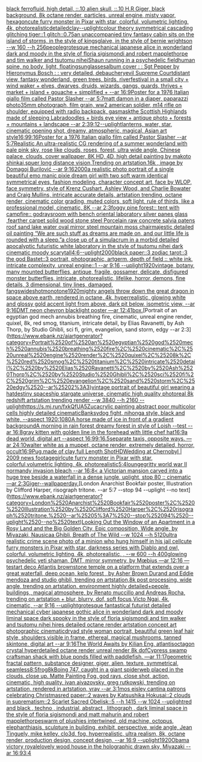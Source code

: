 [black ferrofluid, high detail, ::.10 alien skull, ::.10 H.R Giger, black background, 8k octane render, particles, unreal engine, misty vapor, hexagon](https://www.ebank.nz/aiartgenerator?category=black%2520ferrofluid%2C%2520high%2520detail%2C%2520%3A%3A.10%2520alien%2520skull%2C%2520%3A%3A.10%2520H.R%2520Giger%2C%2520black%2520background%2C%25208k%2520octane%2520render%2C%2520particles%2C%2520unreal%2520engine%2C%2520misty%2520vapor%2C%2520hexagon)[cute furry monster in Pixar with star, colorful, volumetric lighting, 4k, photorealistic](https://www.ebank.nz/aiartgenerator?category=cute%2520furry%2520monster%2520in%2520Pixar%2520with%2520star%2C%2520colorful%2C%2520volumetric%2520lighting%2C%25204k%2C%2520photorealistic)[detailed](https://www.ebank.nz/aiartgenerator?category=detailed)[clay](https://www.ebank.nz/aiartgenerator?category=clay)[--uplight](https://www.ebank.nz/aiartgenerator?category=--uplight)[colour theory symmetrical cascading glitching tiger::1 glitch::0.75](https://www.ebank.nz/aiartgenerator?category=colour%2520theory%2520symmetrical%2520cascading%2520glitching%2520tiger%3A%3A1%2520glitch%3A%3A0.75)[an unaccompanied tiny fantasy cabin sits on the island of storms, in the style of kingsglaive, in the style of bernie wrightson --w 160 --h 256](https://www.ebank.nz/aiartgenerator?category=an%2520unaccompanied%2520tiny%2520fantasy%2520cabin%2520sits%2520on%2520the%2520island%2520of%2520storms%2C%2520in%2520the%2520style%2520of%2520kingsglaive%2C%2520in%2520the%2520style%2520of%2520bernie%2520wrightson%2520--w%2520160%2520--h%2520256)[people](https://www.ebank.nz/aiartgenerator?category=people)[grotesque mechanical japanese alice in wonderland dark and moody in the style of floria sigismondi and robert mapplethorpe and tim walker and tsutomu nihei](https://www.ebank.nz/aiartgenerator?category=grotesque%2520mechanical%2520japanese%2520alice%2520in%2520wonderland%2520dark%2520and%2520moody%2520in%2520the%2520style%2520of%2520floria%2520sigismondi%2520and%2520robert%2520mapplethorpe%2520and%2520tim%2520walker%2520and%2520tsutomu%2520nihei)[Shaun running in a psychedelic field](https://www.ebank.nz/aiartgenerator?category=Shaun%2520running%2520in%2520a%2520psychedelic%2520field)[human spine, no body, light, floating](https://www.ebank.nz/aiartgenerator?category=human%2520spine%2C%2520no%2520body%2C%2520light%2C%2520floating)[sunglasses](https://www.ebank.nz/aiartgenerator?category=sunglasses)[album cover : : Sgt Pepper by Hieronymus Bosch : : very detailed, debauchery](https://www.ebank.nz/aiartgenerator?category=album%2520cover%2520%3A%2520%3A%2520Sgt%2520Pepper%2520by%2520Hieronymus%2520Bosch%2520%3A%2520%3A%2520very%2520detailed%2C%2520debauchery)[evil Supreme Court](https://www.ebank.nz/aiartgenerator?category=evil%2520Supreme%2520Court)[distant view, fantasy wonderland, green trees, birds, river](https://www.ebank.nz/aiartgenerator?category=distant%2520view%2C%2520fantasy%2520wonderland%2C%2520green%2520trees%2C%2520birds%2C%2520river)[festival in a small city + wind waker + elves, dwarves, druids, wizards, gangs, guards, thrives + market + island + gouache + simplified +  --ar 16:9](https://www.ebank.nz/aiartgenerator?category=festival%2520in%2520a%2520small%2520city%2520%2B%2520wind%2520waker%2520%2B%2520elves%2C%2520dwarves%2C%2520druids%2C%2520wizards%2C%2520gangs%2C%2520guards%2C%2520thrives%2520%2B%2520market%2520%2B%2520island%2520%2B%2520gouache%2520%2B%2520simplified%2520%2B%2520%2520--ar%252016%3A9)[Poster for a 1976 Italian giallo film called Pastor Slasher --ar 5:7](https://www.ebank.nz/aiartgenerator?category=Poster%2520for%2520a%25201976%2520Italian%2520giallo%2520film%2520called%2520Pastor%2520Slasher%2520--ar%25205%3A7)[matt damon in a diaper, paparazzi photo](https://www.ebank.nz/aiartgenerator?category=matt%2520damon%2520in%2520a%2520diaper%2C%2520paparazzi%2520photo)[35mm photograph, film grain, ww2 american soldier, m14 rifle on shoulder, equipped with radio backpack, gasmask](https://www.ebank.nz/aiartgenerator?category=35mm%2520photograph%2C%2520film%2520grain%2C%2520ww2%2520american%2520soldier%2C%2520m14%2520rifle%2520on%2520shoulder%2C%2520equipped%2520with%2520radio%2520backpack%2C%2520gasmask)[the Scottish Highlands made of sleeping Labradoodles  + birds eye view + antique photo + forests + mountains + landscape --ar 2:3](https://www.ebank.nz/aiartgenerator?category=the%2520Scottish%2520Highlands%2520made%2520of%2520sleeping%2520Labradoodles%2520%2520%2B%2520birds%2520eye%2520view%2520%2B%2520antique%2520photo%2520%2B%2520forests%2520%2B%2520mountains%2520%2B%2520landscape%2520--ar%25202%3A3)[9:12](https://www.ebank.nz/aiartgenerator?category=9%3A12)[--uplight](https://www.ebank.nz/aiartgenerator?category=--uplight)[lanterns, water, star, cinematic opening shot, dreamy, atmospheric, magical, Asian art style](https://www.ebank.nz/aiartgenerator?category=lanterns%2C%2520water%2C%2520star%2C%2520cinematic%2520opening%2520shot%2C%2520dreamy%2C%2520atmospheric%2C%2520magical%2C%2520Asian%2520art%2520style)[16:9](https://www.ebank.nz/aiartgenerator?category=16%3A9)[9:16](https://www.ebank.nz/aiartgenerator?category=9%3A16)[Poster for a 1976 Italian giallo film called Pastor Slasher --ar 5:7](https://www.ebank.nz/aiartgenerator?category=Poster%2520for%2520a%25201976%2520Italian%2520giallo%2520film%2520called%2520Pastor%2520Slasher%2520--ar%25205%3A7)[Realistic,An ultra-realistic CG rendering of a summer wonderland with pale pink sky, rose like clouds, roses, forest, ultra wide angle, Chinese palace, clouds, cover wallpaper, 8K HD, 4D, high detail painting by makoto shinkai,spuer long distance vision,Trending on artstation.16k , image by Domagoj Burilović --ar 9:16](https://www.ebank.nz/aiartgenerator?category=Realistic%2CAn%2520ultra-realistic%2520CG%2520rendering%2520of%2520a%2520summer%2520wonderland%2520with%2520pale%2520pink%2520sky%2C%2520rose%2520like%2520clouds%2C%2520roses%2C%2520forest%2C%2520ultra%2520wide%2520angle%2C%2520Chinese%2520palace%2C%2520clouds%2C%2520cover%2520wallpaper%2C%25208K%2520HD%2C%25204D%2C%2520high%2520detail%2520painting%2520by%2520makoto%2520shinkai%2Cspuer%2520long%2520distance%2520vision%2CTrending%2520on%2520artstation.16k%2520%2C%2520image%2520by%2520Domagoj%2520Burilovi%C4%87%2520--ar%25209%3A16)[2000](https://www.ebank.nz/aiartgenerator?category=2000)[a realistic photo portrait of a single beautiful emo manic pixie dream girl with two soft warm identical symmetrical eyes, fashion modeling, character concept art, face by WLOP, face symmetry, style of Krenz Cushart, Ashley Wood, and Charlie Bowater and Craig Mullins, intricate accurate details, artstation trending, octane render, cinematic color grading, muted colors, soft light, rule of thirds, like a professional model, cinematic, 8K --ar 2:3](https://www.ebank.nz/aiartgenerator?category=a%2520realistic%2520photo%2520portrait%2520of%2520a%2520single%2520beautiful%2520emo%2520manic%2520pixie%2520dream%2520girl%2520with%2520two%2520soft%2520warm%2520identical%2520symmetrical%2520eyes%2C%2520fashion%2520modeling%2C%2520character%2520concept%2520art%2C%2520face%2520by%2520WLOP%2C%2520face%2520symmetry%2C%2520style%2520of%2520Krenz%2520Cushart%2C%2520Ashley%2520Wood%2C%2520and%2520Charlie%2520Bowater%2520and%2520Craig%2520Mullins%2C%2520intricate%2520accurate%2520details%2C%2520artstation%2520trending%2C%2520octane%2520render%2C%2520cinematic%2520color%2520grading%2C%2520muted%2520colors%2C%2520soft%2520light%2C%2520rule%2520of%2520thirds%2C%2520like%2520a%2520professional%2520model%2C%2520cinematic%2C%25208K%2520--ar%25202%3A3)[foggy pine forest:: tent with campfire:: godrays](https://www.ebank.nz/aiartgenerator?category=foggy%2520pine%2520forest%3A%3A%2520tent%2520with%2520campfire%3A%3A%2520godrays)[room with bench oriental laboratory silver panes glass ,fearther carpet solid wood stone steel Porcelain raw concrete salvia patens roof sand lake water oval mirror steel mountain moss chair](https://www.ebank.nz/aiartgenerator?category=room%2520with%2520bench%2520oriental%2520laboratory%2520silver%2520panes%2520glass%2520%2Cfearther%2520carpet%2520solid%2520wood%2520stone%2520steel%2520Porcelain%2520raw%2520concrete%2520salvia%2520patens%2520roof%2520sand%2520lake%2520water%2520oval%2520mirror%2520steel%2520mountain%2520moss%2520chair)[majestic detailed oil painting “We are such stuff as dreams are made on, and our little life is rounded with a sleep.”](https://www.ebank.nz/aiartgenerator?category=majestic%2520detailed%2520oil%2520painting%2520%E2%80%9CWe%2520are%2520such%2520stuff%2520as%2520dreams%2520are%2520made%2520on%2C%2520and%2520our%2520little%2520life%2520is%2520rounded%2520with%2520a%2520sleep.%E2%80%9D)[a close up of a simulacrum in a morbid detailed apocalyptic futuristic white laboratory in the style of tsutomu nihei dark cinematic moody scary](https://www.ebank.nz/aiartgenerator?category=a%2520close%2520up%2520of%2520a%2520simulacrum%2520in%2520a%2520morbid%2520detailed%2520apocalyptic%2520futuristic%2520white%2520laboratory%2520in%2520the%2520style%2520of%2520tsutomu%2520nihei%2520dark%2520cinematic%2520moody%2520scary)[tall](https://www.ebank.nz/aiartgenerator?category=tall)[4:6](https://www.ebank.nz/aiartgenerator?category=4%3A6)[--uplight](https://www.ebank.nz/aiartgenerator?category=--uplight)[2000](https://www.ebank.nz/aiartgenerator?category=2000)[black paper::3 zodiac tarot::3 the god Bastet::3 portrait, photographic, artgerm, depth of field :: white ink, intricate complexity, unreal engine::1 --ar 9:16 --uplight](https://www.ebank.nz/aiartgenerator?category=black%2520paper%3A%3A3%2520zodiac%2520tarot%3A%3A3%2520the%2520god%2520Bastet%3A%3A3%2520portrait%2C%2520photographic%2C%2520artgerm%2C%2520depth%2520of%2520field%2520%3A%3A%2520white%2520ink%2C%2520intricate%2520complexity%2C%2520unreal%2520engine%3A%3A1%2520--ar%25209%3A16%2520--uplight)[1920](https://www.ebank.nz/aiartgenerator?category=1920)[vintage, botany, many mounted butterflies, antique, fragile, gossamer, delicate, disfigured monster butterflies, intricate, photorealistic, lifelike, horror, demons, fine details, 3 dimensional, tiny lines, damaged, fangs](https://www.ebank.nz/aiartgenerator?category=vintage%2C%2520botany%2C%2520many%2520mounted%2520butterflies%2C%2520antique%2C%2520fragile%2C%2520gossamer%2C%2520delicate%2C%2520disfigured%2520monster%2520butterflies%2C%2520intricate%2C%2520photorealistic%2C%2520lifelike%2C%2520horror%2C%2520demons%2C%2520fine%2520details%2C%25203%2520dimensional%2C%2520tiny%2520lines%2C%2520damaged%2C%2520fangs)[wideshot](https://www.ebank.nz/aiartgenerator?category=wideshot)[monotone](https://www.ebank.nz/aiartgenerator?category=monotone)[1920](https://www.ebank.nz/aiartgenerator?category=1920)[mighty angels throw down the great dragon in space above earth, rendered in octane, 4k, hyperrealistic, glowing white and glossy gold accent light from above, dark pit below, isometric view, --ar 9:16](https://www.ebank.nz/aiartgenerator?category=mighty%2520angels%2520throw%2520down%2520the%2520great%2520dragon%2520in%2520space%2520above%2520earth%2C%2520rendered%2520in%2520octane%2C%25204k%2C%2520hyperrealistic%2C%2520glowing%2520white%2520and%2520glossy%2520gold%2520accent%2520light%2520from%2520above%2C%2520dark%2520pit%2520below%2C%2520isometric%2520view%2C%2520--ar%25209%3A16)[DMT neon chevron blacklight poster —ar 12:41](https://www.ebank.nz/aiartgenerator?category=DMT%2520neon%2520chevron%2520blacklight%2520poster%2520%E2%80%94ar%252012%3A41)[box.](https://www.ebank.nz/aiartgenerator?category=box.)[Portrait of an egyptian god mech annubis breathing fire, cinematic, unreal engine render, quixel, 8k, red smog, titanium, intricate detail, by Elias Ravanetti, by Ash Thorp, by Studio Ghibli, sci fi, grim, evangelion, sand storm, edgy --ar 2:3](https://www.ebank.nz/aiartgenerator?category=Portrait%2520of%2520an%2520egyptian%2520god%2520mech%2520annubis%2520breathing%2520fire%2C%2520cinematic%2C%2520unreal%2520engine%2520render%2C%2520quixel%2C%25208k%2C%2520red%2520smog%2C%2520titanium%2C%2520intricate%2520detail%2C%2520by%2520Elias%2520Ravanetti%2C%2520by%2520Ash%2520Thorp%2C%2520by%2520Studio%2520Ghibli%2C%2520sci%2520fi%2C%2520grim%2C%2520evangelion%2C%2520sand%2520storm%2C%2520edgy%2520--ar%25202%3A3)[vintage portrait of beautiful girl wearing a hat](https://www.ebank.nz/aiartgenerator?category=vintage%2520portrait%2520of%2520beautiful%2520girl%2520wearing%2520a%2520hat)[destiny spaceship stargate universe, cinematic high quality photoreal 8k redshift artstation trending render --w 3840 --h 2160 --uplight](https://www.ebank.nz/aiartgenerator?category=destiny%2520spaceship%2520stargate%2520universe%2C%2520cinematic%2520high%2520quality%2520photoreal%25208k%2520redshift%2520artstation%2520trending%2520render%2520--w%25203840%2520--h%25202160%2520--uplight)[<https://s.mj.run/fxkQfUA5Zuc>](https://www.ebank.nz/aiartgenerator?category=%3Chttps%3A//s.mj.run/fxkQfUA5Zuc%3E)[acrylic painting abstract poor multicolor cells highly detailed cinematic](https://www.ebank.nz/aiartgenerator?category=acrylic%2520painting%2520abstract%2520poor%2520multicolor%2520cells%2520highly%2520detailed%2520cinematic)[Banksy](https://www.ebank.nz/aiartgenerator?category=Banksy)[dog fight, nihonga style, black and white, --aspect 1920:1080](https://www.ebank.nz/aiartgenerator?category=dog%2520fight%2C%2520nihonga%2520style%2C%2520black%2520and%2520white%2C%2520--aspect%25201920%3A1080)[A horse made of ice in front of a gradient background](https://www.ebank.nz/aiartgenerator?category=A%2520horse%2520made%2520of%2520ice%2520in%2520front%2520of%2520a%2520gradient%2520background)[A morning in rain forest dreamy forest in style of Loish --test --ar 16:8](https://www.ebank.nz/aiartgenerator?category=A%2520morning%2520in%2520rain%2520forest%2520dreamy%2520forest%2520in%2520style%2520of%2520Loish%2520--test%2520--ar%252016%3A8)[gray kitten with golden line in the forehead with little chef hat](https://www.ebank.nz/aiartgenerator?category=gray%2520kitten%2520with%2520golden%2520line%2520in%2520the%2520forehead%2520with%2520little%2520chef%2520hat)[16:9](https://www.ebank.nz/aiartgenerator?category=16%3A9)[a dead world, digital art --aspect 16:9](https://www.ebank.nz/aiartgenerator?category=a%2520dead%2520world%2C%2520digital%2520art%2520--aspect%252016%3A9)[9:16](https://www.ebank.nz/aiartgenerator?category=9%3A16)[.5](https://www.ebank.nz/aiartgenerator?category=.5)[separate taxis, opposite ways. —ar 24:10](https://www.ebank.nz/aiartgenerator?category=separate%2520taxis%2C%2520opposite%2520ways.%2520%E2%80%94ar%252024%3A10)[walter white as a muppet, octane render, extremely detailed, horror, occult](https://www.ebank.nz/aiartgenerator?category=walter%2520white%2520as%2520a%2520muppet%2C%2520octane%2520render%2C%2520extremely%2520detailed%2C%2520horror%2C%2520occult)[16:9](https://www.ebank.nz/aiartgenerator?category=16%3A9)[Pug,made of clay,full Length Shot](https://www.ebank.nz/aiartgenerator?category=Pug%2Cmade%2520of%2520clay%2Cfull%2520Length%2520Shot)[HD](https://www.ebank.nz/aiartgenerator?category=HD)[Wedding at Chernobyl | 2009 news footage](https://www.ebank.nz/aiartgenerator?category=Wedding%2520at%2520Chernobyl%2520%7C%25202009%2520news%2520footage)[girl](https://www.ebank.nz/aiartgenerator?category=girl)[cute furry monster in Pixar with star, colorful,volumetric lighting, 4k, photorealistic](https://www.ebank.nz/aiartgenerator?category=cute%2520furry%2520monster%2520in%2520Pixar%2520with%2520star%2C%2520colorful%2Cvolumetric%2520lighting%2C%25204k%2C%2520photorealistic)[5:4](https://www.ebank.nz/aiartgenerator?category=5%3A4)[lounge](https://www.ebank.nz/aiartgenerator?category=lounge)[gritty world war II normandy invasion bleach --ar 16:8](https://www.ebank.nz/aiartgenerator?category=gritty%2520world%2520war%2520II%2520normandy%2520invasion%2520bleach%2520--ar%252016%3A8)[< a Victorian mansion carved into a huge tree beside a waterfall in a dense jungle, uplight, stop 80 :: cinematic —ar 2:3](https://www.ebank.nz/aiartgenerator?category=%3C%2520a%2520Victorian%2520mansion%2520carved%2520into%2520a%2520huge%2520tree%2520beside%2520a%2520waterfall%2520in%2520a%2520dense%2520jungle%2C%2520uplight%2C%2520stop%252080%2520%3A%3A%2520cinematic%2520%E2%80%94ar%25202%3A3)[Giger](https://www.ebank.nz/aiartgenerator?category=Giger)[--wallpaper](https://www.ebank.nz/aiartgenerator?category=--wallpaper)[day.](https://www.ebank.nz/aiartgenerator?category=day.)[London Anarchist Bookfair poster,  Illustration by Clifford Harper, risograph tritone. --ar 5:7 --stop 94 --uplight --no text](https://www.ebank.nz/aiartgenerator?category=London%2520Anarchist%2520Bookfair%2520poster%2C%2520%2520Illustration%2520by%2520Clifford%2520Harper%2C%2520risograph%2520tritone.%2520--ar%25205%3A7%2520--stop%252094%2520--uplight%2520--no%2520text)[Looking Out the Window of an Apartment in a Rosy Land and the Big Golden City, Epic composition, Wide angle, by Miyazaki, Nausicaa Ghibli, Breath of The Wild --w 1024 --h 5120](https://www.ebank.nz/aiartgenerator?category=Looking%2520Out%2520the%2520Window%2520of%2520an%2520Apartment%2520in%2520a%2520Rosy%2520Land%2520and%2520the%2520Big%2520Golden%2520City%2C%2520Epic%2520composition%2C%2520Wide%2520angle%2C%2520by%2520Miyazaki%2C%2520Nausicaa%2520Ghibli%2C%2520Breath%2520of%2520The%2520Wild%2520--w%25201024%2520--h%25205120)[ultra realistic crime scene photo of a minion who hung himself in his jail cell](https://www.ebank.nz/aiartgenerator?category=ultra%2520realistic%2520crime%2520scene%2520photo%2520of%2520a%2520minion%2520who%2520hung%2520himself%2520in%2520his%2520jail%2520cell)[cute furry monsters in Pixar with star, darkness series with Diablo and owl, colorful, volumetric lighting, 4k, photorealistic, , --w 600 --h 400](https://www.ebank.nz/aiartgenerator?category=cute%2520furry%2520monsters%2520in%2520Pixar%2520with%2520star%2C%2520darkness%2520series%2520with%2520Diablo%2520and%2520owl%2C%2520colorful%2C%2520volumetric%2520lighting%2C%25204k%2C%2520photorealistic%2C%2520%2C%2520--w%2520600%2520--h%2520400)[glowing psychedelic yeti shaman, DMT, mirror symmetry, by Mœbius —ar 12:16 —test](https://www.ebank.nz/aiartgenerator?category=glowing%2520psychedelic%2520yeti%2520shaman%2C%2520DMT%2C%2520mirror%2520symmetry%2C%2520by%2520M%C5%93bius%2520%E2%80%94ar%252012%3A16%2520%E2%80%94test)[art deco Atlantis brownstone temple on a platform that extends over a great waterfall, deep ocean, kelp forest , by Asher Brown Durand and Eddie mendoza and studio ghibli, trending on artstation,8k post processing, wide angle, trending on artstation, environment highly detailed+people, buildings,, magical atmosphere, by Renato muccillo and Andreas Rocha, trending on artstation + blur, blurry, dof, soft focus,Victo Ngai, 4k, cinematic, --ar 9:16 --uplight](https://www.ebank.nz/aiartgenerator?category=art%2520deco%2520Atlantis%2520brownstone%2520temple%2520on%2520a%2520platform%2520that%2520extends%2520over%2520a%2520great%2520waterfall%2C%2520deep%2520ocean%2C%2520kelp%2520forest%2520%2C%2520by%2520Asher%2520Brown%2520Durand%2520and%2520Eddie%2520mendoza%2520and%2520studio%2520ghibli%2C%2520trending%2520on%2520artstation%2C8k%2520post%2520processing%2C%2520wide%2520angle%2C%2520trending%2520on%2520artstation%2C%2520environment%2520highly%2520detailed%2Bpeople%2C%2520buildings%2C%2C%2520magical%2520atmosphere%2C%2520by%2520Renato%2520muccillo%2520and%2520Andreas%2520Rocha%2C%2520trending%2520on%2520artstation%2520%2B%2520blur%2C%2520blurry%2C%2520dof%2C%2520soft%2520focus%2CVicto%2520Ngai%2C%25204k%2C%2520cinematic%2C%2520--ar%25209%3A16%2520--uplight)[grotesque fantastical futurist detailed mechanical cyber japanese gothic alice in wonderland dark and moody liminal space dark spooky in the style of floria sigismondi and tim walker and tsutomu nihei hires detailed octane render artstation concept art photographic cinematic](https://www.ebank.nz/aiartgenerator?category=grotesque%2520fantastical%2520futurist%2520detailed%2520mechanical%2520cyber%2520japanese%2520gothic%2520alice%2520in%2520wonderland%2520dark%2520and%2520moody%2520liminal%2520space%2520dark%2520spooky%2520in%2520the%2520style%2520of%2520floria%2520sigismondi%2520and%2520tim%2520walker%2520and%2520tsutomu%2520nihei%2520hires%2520detailed%2520octane%2520render%2520artstation%2520concept%2520art%2520photographic%2520cinematic)[dryad style woman portrait, beautiful green leaf hair style, shoulders visible in frame, ethereal, magical mushrooms, tanned skintone, digital art --ar 9:16](https://www.ebank.nz/aiartgenerator?category=dryad%2520style%2520woman%2520portrait%2C%2520beautiful%2520green%2520leaf%2520hair%2520style%2C%2520shoulders%2520visible%2520in%2520frame%2C%2520ethereal%2C%2520magical%2520mushrooms%2C%2520tanned%2520skintone%2C%2520digital%2520art%2520--ar%25209%3A16)[The World Awaits by Kilian Eng, atlantis](https://www.ebank.nz/aiartgenerator?category=The%2520World%2520Awaits%2520by%2520Kilian%2520Eng%2C%2520atlantis)[octagon crystal hyperdetailed octane render unreal render 8k dof](https://www.ebank.nz/aiartgenerator?category=octagon%2520crystal%2520hyperdetailed%2520octane%2520render%2520unreal%2520render%25208k%2520dof)[Cypress swamp craftsman shack with blue ponds filled with paddlefish. —ar 11:17](https://www.ebank.nz/aiartgenerator?category=Cypress%2520swamp%2520craftsman%2520shack%2520with%2520blue%2520ponds%2520filled%2520with%2520paddlefish.%2520%E2%80%94ar%252011%3A17)[](https://www.ebank.nz/aiartgenerator?category=)[geometric fractal pattern, substance designer, giger, alien, texture, symmetrical, seamless](https://www.ebank.nz/aiartgenerator?category=geometric%2520fractal%2520pattern%2C%2520substance%2520designer%2C%2520giger%2C%2520alien%2C%2520texture%2C%2520symmetrical%2C%2520seamless)[8:5](https://www.ebank.nz/aiartgenerator?category=8%3A5)[frog](https://www.ebank.nz/aiartgenerator?category=frog)[8k](https://www.ebank.nz/aiartgenerator?category=8k)[Boing 747, caught in a giant spiderweb placed in the clouds. close up. Matte Painting Fog, god rays, close shot, action, cinematic, high quality, ivan aivazovsky, greg rutkowski, trending on artstation, rendered in artstation, vray --ar 3:1](https://www.ebank.nz/aiartgenerator?category=Boing%2520747%2C%2520caught%2520in%2520a%2520giant%2520spiderweb%2520placed%2520in%2520the%2520clouds.%2520close%2520up.%2520Matte%2520Painting%2520Fog%2C%2520god%2520rays%2C%2520close%2520shot%2C%2520action%2C%2520cinematic%2C%2520high%2520quality%2C%2520ivan%2520aivazovsky%2C%2520greg%2520rutkowski%2C%2520trending%2520on%2520artstation%2C%2520rendered%2520in%2520artstation%2C%2520vray%2520--ar%25203%3A1)[mos eisley cantina patrons celebrating Christmas](https://www.ebank.nz/aiartgenerator?category=mos%2520eisley%2520cantina%2520patrons%2520celebrating%2520Christmas)[red paper::2 waves by Katsushika Hokusai::2 clouds in suprematism::2 Scarlet Sacred Obelisk::5 --h 1415 --w 1024 --uplight](https://www.ebank.nz/aiartgenerator?category=red%2520paper%3A%3A2%2520waves%2520by%2520Katsushika%2520Hokusai%3A%3A2%2520clouds%2520in%2520suprematism%3A%3A2%2520Scarlet%2520Sacred%2520Obelisk%3A%3A5%2520--h%25201415%2520--w%25201024%2520--uplight)[red and black , techno , industrial, abstract , lithograph , dark liminal space in the style of floria sigismondi and matt mahurin and robert mapplethorpe](https://www.ebank.nz/aiartgenerator?category=red%2520and%2520black%2520%2C%2520techno%2520%2C%2520industrial%2C%2520abstract%2520%2C%2520lithograph%2520%2C%2520dark%2520liminal%2520space%2520in%2520the%2520style%2520of%2520floria%2520sigismondi%2520and%2520matt%2520mahurin%2520and%2520robert%2520mapplethorpe)[swarm of plushies intertwined, old machine, octopus, elephanthiasis, sculpture in building, exhibit, perspective, wide angle, Jean Tinguely, mike kelley, clo3d, fog, hyperrealistic, ultra realism, 8k, octane render, production design, concept design, --ar 16:9 --uplight](https://www.ebank.nz/aiartgenerator?category=swarm%2520of%2520plushies%2520intertwined%2C%2520old%2520machine%2C%2520octopus%2C%2520elephanthiasis%2C%2520sculpture%2520in%2520building%2C%2520exhibit%2C%2520perspective%2C%2520wide%2520angle%2C%2520Jean%2520Tinguely%2C%2520mike%2520kelley%2C%2520clo3d%2C%2520fog%2C%2520hyperrealistic%2C%2520ultra%2520realism%2C%25208k%2C%2520octane%2520render%2C%2520production%2520design%2C%2520concept%2520design%2C%2520--ar%252016%3A9%2520--uplight)[1920](https://www.ebank.nz/aiartgenerator?category=1920)[Obama victory royale](https://www.ebank.nz/aiartgenerator?category=Obama%2520victory%2520royale)[lovely wood house in the holographic drawn sky, Miyazaki  --ar 16:9](https://www.ebank.nz/aiartgenerator?category=lovely%2520wood%2520house%2520in%2520the%2520holographic%2520drawn%2520sky%2C%2520Miyazaki%2520%2520--ar%252016%3A9)[3:4](https://www.ebank.nz/aiartgenerator?category=3%3A4)
